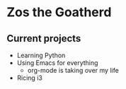 # Zos the Goatherd

## Current projects
* Learning Python
* Using Emacs for everything
  * org-mode is taking over my life
* Ricing i3



